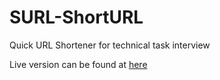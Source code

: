 # SURL-ShortURL
Quick URL Shortener for technical task interview

Live version can be found at [here](http://medscodes.com/surl/generate/)
